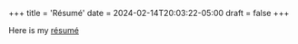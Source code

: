 +++
title = 'Résumé'
date = 2024-02-14T20:03:22-05:00
draft = false
+++

Here is my [résumé](https://drive.google.com/file/d/1HpYmXXatrjaA3h8IlEQbYIuezuOV9uV-/view?usp=sharing)
